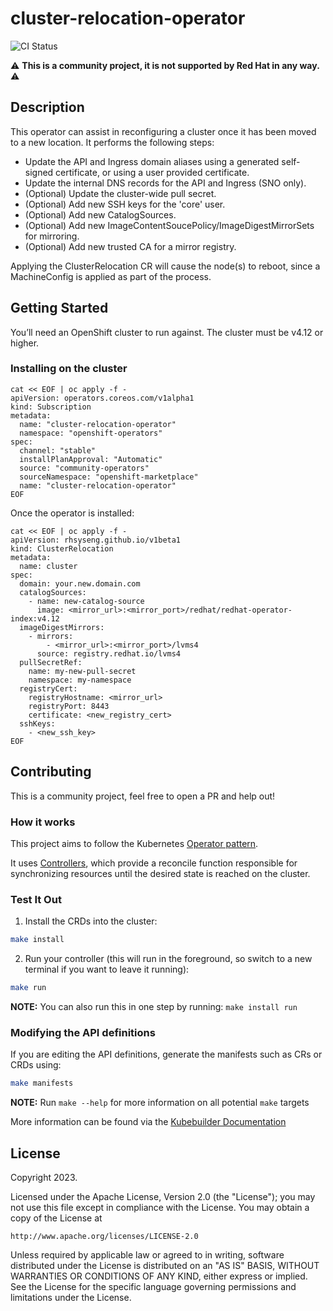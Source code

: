 # cluster-relocation-operator
![CI Status](https://github.com/danielchg/filesorganizer/actions/workflows/goreleaser.yaml/badge.svg)

:warning: **This is a community project, it is not supported by Red Hat in any way.** :warning:

## Description
This operator can assist in reconfiguring a cluster once it has been moved to a new location. It performs the following steps:

* Update the API and Ingress domain aliases using a generated self-signed certificate, or using a user provided certificate.
* Update the internal DNS records for the API and Ingress (SNO only).
* (Optional) Update the cluster-wide pull secret.
* (Optional) Add new SSH keys for the 'core' user.
* (Optional) Add new CatalogSources.
* (Optional) Add new ImageContentSoucePolicy/ImageDigestMirrorSets for mirroring.
* (Optional) Add new trusted CA for a mirror registry.

Applying the ClusterRelocation CR will cause the node(s) to reboot, since a MachineConfig is applied as part of the process.

## Getting Started
You’ll need an OpenShift cluster to run against. The cluster must be v4.12 or higher.

### Installing on the cluster
```
cat << EOF | oc apply -f -
apiVersion: operators.coreos.com/v1alpha1
kind: Subscription
metadata:
  name: "cluster-relocation-operator"
  namespace: "openshift-operators"
spec:
  channel: "stable"
  installPlanApproval: "Automatic"
  source: "community-operators"
  sourceNamespace: "openshift-marketplace"
  name: "cluster-relocation-operator"
EOF
```
Once the operator is installed:
```
cat << EOF | oc apply -f -
apiVersion: rhsyseng.github.io/v1beta1
kind: ClusterRelocation
metadata:
  name: cluster
spec:
  domain: your.new.domain.com
  catalogSources:
    - name: new-catalog-source
      image: <mirror_url>:<mirror_port>/redhat/redhat-operator-index:v4.12
  imageDigestMirrors:
    - mirrors:
        - <mirror_url>:<mirror_port>/lvms4
      source: registry.redhat.io/lvms4
  pullSecretRef:
    name: my-new-pull-secret
    namespace: my-namespace
  registryCert:
    registryHostname: <mirror_url>
    registryPort: 8443
    certificate: <new_registry_cert>
  sshKeys:
    - <new_ssh_key>
EOF
```

## Contributing
This is a community project, feel free to open a PR and help out!

### How it works
This project aims to follow the Kubernetes [Operator pattern](https://kubernetes.io/docs/concepts/extend-kubernetes/operator/).

It uses [Controllers](https://kubernetes.io/docs/concepts/architecture/controller/),
which provide a reconcile function responsible for synchronizing resources until the desired state is reached on the cluster.

### Test It Out
1. Install the CRDs into the cluster:

```sh
make install
```

2. Run your controller (this will run in the foreground, so switch to a new terminal if you want to leave it running):

```sh
make run
```

**NOTE:** You can also run this in one step by running: `make install run`

### Modifying the API definitions
If you are editing the API definitions, generate the manifests such as CRs or CRDs using:

```sh
make manifests
```

**NOTE:** Run `make --help` for more information on all potential `make` targets

More information can be found via the [Kubebuilder Documentation](https://book.kubebuilder.io/introduction.html)

## License

Copyright 2023.

Licensed under the Apache License, Version 2.0 (the "License");
you may not use this file except in compliance with the License.
You may obtain a copy of the License at

    http://www.apache.org/licenses/LICENSE-2.0

Unless required by applicable law or agreed to in writing, software
distributed under the License is distributed on an "AS IS" BASIS,
WITHOUT WARRANTIES OR CONDITIONS OF ANY KIND, either express or implied.
See the License for the specific language governing permissions and
limitations under the License.

